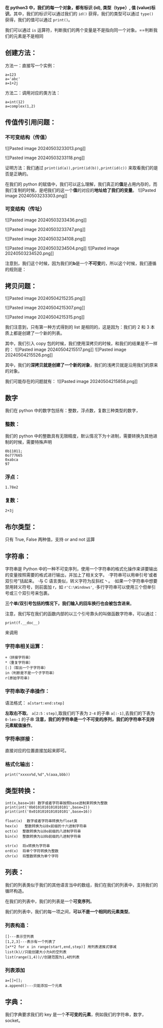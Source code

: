 **在 python3 中，我们的每一个对象，都有标识 (id), 类型（type）, 值 (value)标识**。其中，我们的标识可以通过我们的 `id()` 获得，我们的类型可以通过 `type()` 获得，我们的值可以通过 `print()`。

我们可以通过 `is` 运算符，判断我们的两个变量是不是指向同一个对象。==判断我们的元素是不是相同



## 创建方法：
方法一：直接写一个实例：
```
a=123
a='abc'
a=1+2j
```

方法二：调用对应的类方法：
```
a=int(12)
a=complex(1,2)
```

## 传值传引用问题：
### 不可变结构（传值）
![[Pasted image 20240503233013.png]]


![[Pasted image 20240503233118.png]]

证明方法：我们通过 `print(id(a)),print(id(b)),print(id(c))` 来取看我们的是否是正确的。

在我们的 python 的赋值中，我们可以这么理解，我们真正的**值**是占用内存的，而我们复制的时候，是吧我们的这一个**值**的对应的**地址给了我们的变量**。
![[Pasted image 20240503233303.png]]




### 可变结构（传址）
![[Pasted image 20240503233436.png]]

![[Pasted image 20240503233747.png]]

![[Pasted image 20240503234108.png]]

![[Pasted image 20240503234504.png]]
![[Pasted image 20240503234520.png]]

注意到，我们这个时候，因为我们的**b**是一个**不可变**的，所以这个时候，我们遵循的规则是：


## 拷贝问题：
![[Pasted image 20240504215235.png]]


![[Pasted image 20240504215307.png]]

![[Pasted image 20240504215315.png]]

我们注意到，只有第一种方式得到的 list 是相同的，这是因为：我们的 2 和 3 本质上都是创建了一个新的列表。

其中，我们引入 copy 包的时候，我们使用深拷贝的时候，和我们的结果是不一样的：
![[Pasted image 20240504215517.png]]
![[Pasted image 20240504215526.png]]

其中，我们的**深拷贝就是创建了一个新的对象**，我们的浅拷贝就是沿用我们的原来的对象。

我们可能存在的问题就有：
![[Pasted image 20240504215858.png]]

## 数字
我们在 python 中的数字包括有：整数，浮点数，复数三种类型的数字，
### 整数：
我们的 python 中的整数具有无限精度，默认情况下为十进制，需要转换为其他进制的时候，需要特殊声明
```
0b11011;
0o777665
0xabca
97
```

### 浮点：
```
1.78e2
```

### 复数：
```
2+3j
```

## 布尔类型：
只有 True, False 两种值，支持 or and not 运算
## 字符串：
字符串是 Python 中的一种不可变序列，使用一个字符串的格式化操作来讲要输出的变量按照需要的格式进行输出，并加上了相关文字。
·字符串可以用单引号’或者双引号”括起来。
·与 C 语言类似，转义字符为反斜杠丶。
·如果一个字符串中想要禁用转义符号，则前面加 r，如 `r'C:\Windows'`,
·多行字符串可以使用三个但单引号或三个双引号来包裹。

**三个单/双引号包括的情况下，我们输入的回车换行也会被包含进来**。

注意，我们写在我们的函数内部的以三个引号靠头的叫做函数字符串，可以通过：
```
print(f.__doc__)
```
来调用

### 字符串相关运算：
```
+（拼接字符串）
*（重复字符串）
[:]（取出一个子字符串）
in（判断是不是一个子字符串）
r(原始字符串)
```

### 字符串取子串操作：
语法格式：
`a[start:end:step]`


**左取右不取**。
`a[2:5：step]`,取我们的下表为 `2-4` 的子串
`a[:-1]`,去我们的下表为 `0-len-1` 的子串
**注意，我们的字符串是一个不可变的序列，我们的字符串不支持元素赋值操作**。

### 字符串拼接：
直接对应的位置直接加起来即可。

### 格式化输出：
`print("xxxxx%d,%d",%(aaa,bbb))`

## 类型转换：
```
int(x,base=10) 数字或者字符串按照base进制来转换为整数
print(int('0b0101010101010101',base=2))
print(int('0x0101010101010101',base=16))

float(x)  数字或者字符串转换为float类
hex(x)   整数转换为以0x前缀的十六进制字符串
oct(x)  整数转换为以0o前缀的八进制字符串
bin(x)  整数转换为以0b前缀的八进制字符串

str(x)  将x转换为字符串
ord(x)  将单个字符转换为整数
chr(x)  将整数转换为单个字符
```



## 列表：
我们的列表类似于我们的其他语言当中的数组，我们在我们的列表中，支持我们的循环构造。

在我们的列表中，我们的列表是一个**可变序列**。

我们的列表中，我们的每一项之间，**可以不是一个相同的元素类型**。

### 列表构造：
```
[]---表示空列表
[1,2,3]---表示有一个列表了
[x**2 for x in range(start,end,step)] 用列表递推式够减
list(k)//只能创建大小为k的空列表
list(range(1,4))//创建范围为1,4的列表
```

### 列表添加
```
a=[]+[];
a.append()---只能添加一个元素
```

## 字典：
我们字典要求我们的 key 是一个**不可变的元素**，例如我们的字符串，数字，socket。